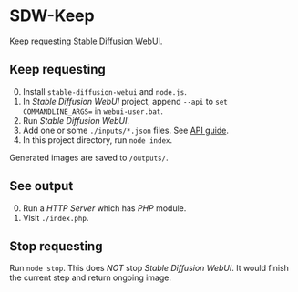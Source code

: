 # SDW-Keep

Keep requesting [Stable Diffusion WebUI](https://github.com/AUTOMATIC1111/stable-diffusion-webui).


## Keep requesting

0. Install `stable-diffusion-webui` and `node.js`.
1. In *Stable Diffusion WebUI* project, append `--api` to `set COMMANDLINE_ARGS=` in `webui-user.bat`.
2. Run *Stable Diffusion WebUI*.
3. Add one or some `./inputs/*.json` files. See [API guide](https://github.com/AUTOMATIC1111/stable-diffusion-webui/wiki/API).
4. In this project directory, run `node index`.

Generated images are saved to `/outputs/`.


## See output

0. Run a *HTTP Server* which has *PHP* module.
1. Visit `./index.php`.


## Stop requesting

Run `node stop`.
This does *NOT* stop *Stable Diffusion WebUI*.
It would finish the current step and return ongoing image.
